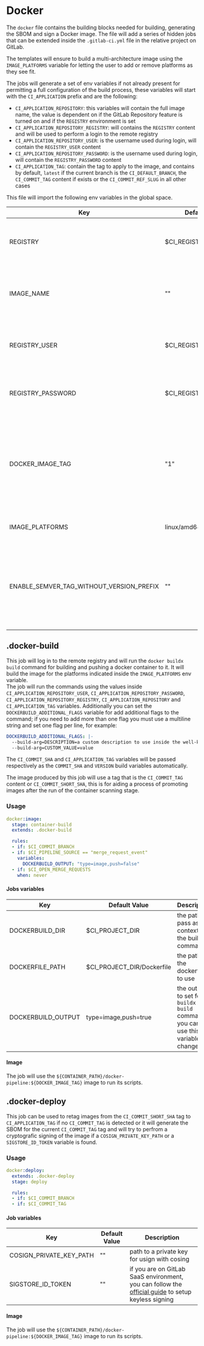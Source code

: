 # Docker

The `docker` file contains the building blocks needed for building, generating the SBOM and sign a Docker image.
The file will add a series of hidden jobs that can be extended inside the `.gitlab-ci.yml` file in the relative
project on GitLab.

The templates will ensure to build a multi-architecture image using the `IMAGE_PLATFORMS` variable for letting the
user to  add or remove platforms as they see fit.

The jobs will generate a set of env variables if not already present for permitting a full configuration of the build
process, these variables will start with the `CI_APPLICATION` prefix and are the following:

- `CI_APPLICATION_REPOSITORY`: this variables will contain the full image name, the value is dependent on if the
	GitLab Repository feature is turned on and if the `REGISTRY` environment is set
- `CI_APPLICATION_REPOSITORY_REGISTRY`: will contains the `REGISTRY` content and will be used to perform a login to
	the remote registry
- `CI_APPLICATION_REPOSITORY_USER`: is the username used during login, will contain the `REGISTRY_USER` content
- `CI_APPLICATION_REPOSITORY_PASSWORD`: is the username used during login, will contain the `REGISTRY_PASSWORD` content
- `CI_APPLICATION_TAG`: contain the tag to apply to the image, and contains by default, `latest` if the current branch
	is the `CI_DEFAULT_BRANCH`, the `CI_COMMIT_TAG` content if exists or the `CI_COMMIT_REF_SLUG` in all other cases

This file will import the following env variables in the global space.

| Key | Default Value | Description  |
| --- | --- | --- |
| REGISTRY | $CI_REGISTRY | the remote registry where to evenutally upload the image |
| IMAGE_NAME | "" | the image name to use if the remote registry is not the GitLab one |
| REGISTRY_USER | $CI_REGISTRY_USER | username of the user that will upload the image to the registry |
| REGISTRY_PASSWORD | $CI_REGISTRY_PASSWORD | password of the user that will upload the image to the registry |
| DOCKER_IMAGE_TAG | "1" | the golang version of the image where to run the scripts, we will always use the latest docker version available |
| IMAGE_PLATFORMS | linux/amd64,linux/arm64 | defualt platforms to build the image |
| ENABLE_SEMVER_TAG_WITHOUT_VERSION_PREFIX | "" | setting this variable to "1" or "true" will remove the `v` prefix from the docker tag if it is a valid semver |

## .docker-build

This job will log in to the remote registry and will run the `docker buildx build` command for building and pushing a
docker container to it. It will build the image for the platforms indicated inside the `IMAGE_PLATFORMS` env variable.  
The job will run the commands using the values inside `CI_APPLICATION_REPOSITORY_USER`,
`CI_APPLICATION_REPOSITORY_PASSWORD`, `CI_APPLICATION_REPOSITORY_REGISTRY`, `CI_APPLICATION_REPOSITORY` and
`CI_APPLICATION_TAG` variables. Additionally you can set the `DOCKERBUILD_ADDITIONAL_FLAGS` variable for add
additional flags to the command; if you need to add more than one flag you must use a multiline string and set
one flag per line, for example:

```yaml
DOCKERBUILD_ADDITIONAL_FLAGS: |-
  --build-arg=DESCRIPTION=a custom description to use inside the well-known containers label
  --build-arg=CUSTOM_VALUE=value
```

The `CI_COMMIT_SHA` and `CI_APPLICATION_TAG` variables will be passed respectively as the `COMMIT_SHA` and `VERSION`
build variables automatically.

The image produced by this job will use a tag that is the `CI_COMMIT_TAG` content or `CI_COMMIT_SHORT_SHA`, this
is for aiding a process of promoting images after the run of the container scanning stage.

### Usage

```yaml
docker:image:
  stage: container-build
  extends: .docker-build

  rules:
  - if: $CI_COMMIT_BRANCH
  - if: $CI_PIPELINE_SOURCE == "merge_request_event"
    variables:
      DOCKERBUILD_OUTPUT: "type=image,push=false"
  - if: $CI_OPEN_MERGE_REQUESTS
    when: never
```

#### Jobs variables

| Key | Default Value | Description  |
| --- | --- | --- |
| DOCKERBUILD_DIR | $CI_PROJECT_DIR | the path to pass as a context to the build command |
| DOCKERFILE_PATH | $CI_PROJECT_DIR/Dockerfile | the path of the dockerfile to use |
| DOCKERBUILD_OUTPUT | type=image,push=true | the output to set for `buildx build` command, you can use this variable to change it |

#### Image

The job will use the `${CONTAINER_PATH}/docker-pipeline:${DOCKER_IMAGE_TAG}` image to run its scripts.

## .docker-deploy

This job can be used to retag images from the `CI_COMMIT_SHORT_SHA` tag to `CI_APPLICATION_TAG` if no `CI_COMMIT_TAG`
is detected or it will generate the SBOM for the current `CI_COMMIT_TAG` tag and will try to perfrom a cryptografic
signing of the image if a `COSIGN_PRIVATE_KEY_PATH` or a `SIGSTORE_ID_TOKEN` variable is found.

### Usage

```yaml
docker:deploy:
  extends: .docker-deploy
  stage: deploy

  rules:
  - if: $CI_COMMIT_BRANCH
  - if: $CI_COMMIT_TAG
```

#### Job variables

| Key | Default Value | Description  |
| --- | --- | --- |
| COSIGN_PRIVATE_KEY_PATH | "" | path to a private key for usign with cosing |
| SIGSTORE_ID_TOKEN | "" | if you are on GitLab SaaS environment, you can follow the [official guide] to setup keyless signing |

#### Image

The job will use the `${CONTAINER_PATH}/docker-pipeline:${DOCKER_IMAGE_TAG}` image to run its scripts.

[official guide]: https://docs.gitlab.com/ee/ci/yaml/signing_examples.html (GitLab documentation on keyless signing)
